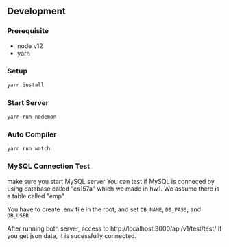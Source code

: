 ## Development

### Prerequisite

- node v12
- yarn

### Setup

```bash
yarn install
```

### Start Server

```bash
yarn run nodemon
```

### Auto Compiler

```bash
yarn run watch
```

### MySQL Connection Test

make sure you start MySQL server
You can test if MySQL is conneced by using database called "cs157a" which we made in hw1. We assume there is a table called "emp"

You have to create .env file in the root, and set `DB_NAME`, `DB_PASS`, and `DB_USER`

After running both server, access to http://localhost:3000/api/v1/test/test/
If you get json data, it is sucessfully connected.
